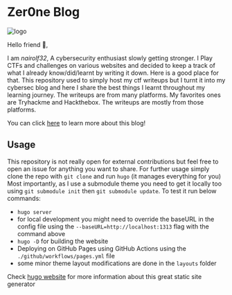 # Zer0ne Blog

![logo](static/pictures/dark_logo.png "credits: this logo is inspired from Genegoldstein's work for izzy deluxe in the living tombstone's hunter song")

Hello friend 🤖,

I am *nairolf32*, A cybersecurity enthusiast slowly getting stronger. I Play CTFs and challenges on various websites and decided to keep a track of what I already know/did/learnt by writing it down. Here is a good place for that. This repository used to simply host my ctf writeups but I turnt it into my cybersec blog and here I share the best things I learnt throughout my learning journey. The writeups are from many platforms. My favorites ones are Tryhackme and Hackthebox. The writeups are mostly from those platforms.

You can click [here](http://zer0ne-hub.github.io/zer0ne-blog/about/) to learn more about this blog!

## Usage

This repository is not really open for external contributions but feel free to open an issue for anything you want to share. For further usage simply clone the repo with `git clone` and run `hugo` (it manages everything for you)
Most importantly, as I use a submodule theme you need to get it locally too using `git submodule init` then `git submodule update`. To test it run below commands:

- `hugo server`
- for local development you might need to override the baseURL in the config file
using the `--baseURL=http://localhost:1313` flag with the command above
- `hugo -D` for building the website
- Deploying on GitHub Pages using GitHub Actions using the `./github/workflows/pages.yml` file
- some minor theme layout modifications are done in the `layouts` folder

Check [hugo website](https://gohugo.io/) for more information about this great static site generator
